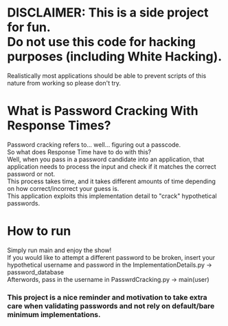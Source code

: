 # DISCLAIMER: This is a side project for fun.<br>Do not use this code for hacking purposes (including White Hacking).
Realistically most applications should be able to prevent scripts of this nature from working so please don't try. 

# What is Password Cracking With Response Times? 
Password cracking refers to... well... figuring out a passcode.<br>
So what does Response Time have to do with this? <br>
Well, when you pass in a password candidate into an application, 
that application needs to process the input and check if it matches the correct password or not.<br> 
This process takes time, and it takes different amounts of time depending on how correct/incorrect your guess is.<br> 
This application exploits this implementation detail to "crack" hypothetical passwords.

# How to run 
Simply run main and enjoy the show!<br> 
If you would like to attempt a different password to be broken, insert your hypothetical username and password in
the ImplementationDetails.py -> password_database<br>
Afterwords, pass in the username in PasswrdCracking.py -> main(user)

### This project is a nice reminder and motivation to take extra care when validating passwords and not rely on default/bare minimum implementations.